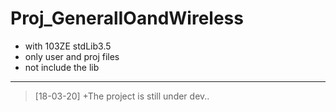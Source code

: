 # Proj_GeneralIOandWireless  
+ with 103ZE stdLib3.5
+ only user and proj files
+ not include the lib
---
> [18-03-20]
> +The project is still under dev..
